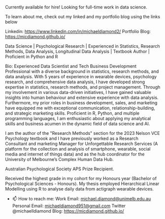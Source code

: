 Currently available for hire! 
Looking for full-time work in data science.

To learn about me, check out my linked and my portfolio blog using the links below

Linkedin: https://www.linkedin.com/in/michaeldiamond2/
Portfolio Blog: https://micdiamond.github.io/

Data Science | Psychological Research | Experienced in Statistics, Research Methods, Data Analysis, Longitudinal Data Analysis | Textbook Author | Proficient in Python and R

Bio:
Experienced Data Scientist and Tech Business Development Professional with a diverse background in statistics, research methods, and data analysis. With 5 years of experience in wearable devices, psychology research, and comprehensive data analysis, I have developed strong expertise in statistics, research methods, and project management. Through my involvement in various data-driven initiatives, I have gained valuable insights into human behaviour and extensive experience with data analysis. Furthermore, my prior roles in business development, sales, and marketing have equipped me with exceptional communication, relationship-building, and strategic marketing skills. Proficient in R, Python, and multiple programming languages, I am enthusiastic about applying my analytical skills and business acumen in the dynamic field of data science and AI. 

I am the author of the "Research Methods" section for the 2023 Nelson VCE Psychology textbook and I have previously worked as a Research Consultant and marketing Manager for Unforgettable Research Services (A platform for the collection and analysis of smartphone, wearable, social media and internet of things data) and as the hub coordinator for the University of Melbourne’s Complex Human Data Hub.

Australian Psychological Society APS Prize Recipient.

Received the highest grade in my cohort for my Honours year (Bachelor of Psychological Sciences - Honours). My thesis employed Hierarchical Linear Modelling using R to analyse daily data from actigraph wearable devices.

- 📫 How to reach me:
Work Email: michael.diamond@unimelb.edu.au 
Personal Email: michaeldiamond951@gmail.com
Twitter @michaelldiamond 
Blog: https://micdiamond.github.io/
